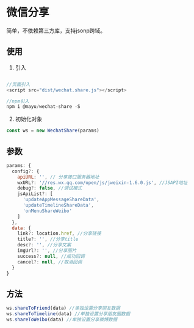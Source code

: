 # 微信分享
简单，不依赖第三方库，支持jsonp跨域。

## 使用
1. 引入
``` javascript

//页面引入
<script src="dist/wechat.share.js"></script>

//npm引入
npm i @mayu/wechat-share -S

```
2. 初始化对象 
``` javascript
const ws = new WechatShare(params)
```

## 参数

``` javascript
params: {
  config?: {
    apiURL: '', // 分享接口服务器地址
    wxURL?: '//res.wx.qq.com/open/js/jweixin-1.6.0.js', //JSAPI地址
    debug?: false, //调试模式
    jsApiList?: [
      'updateAppMessageShareData',
      'updateTimelineShareData',
      'onMenuShareWeibo'
    ]
  },
  data: {
    link?: location.href, //分享链接
    title?: '', //分享title
    desc?: '', //分享文案
    imgUrl?: '', //分享图片
    success?: null, //成功回调
    cancel?: null, //取消回调
  }
}
```
## 方法
``` javascript
ws.shareToFriend(data) //单独设置分享朋友数据
ws.shareToTimeline(data) //单独设置分享朋友圈数据
ws.shareToWeibo(data) //单独设置分享微博数据
```
